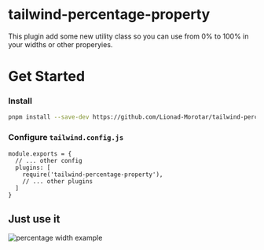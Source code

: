 # tailwind-percentage-property

This plugin add some new utility class so you can use from 0% to 100% in your widths or other properyies.

# Get Started

### Install

```bash
pnpm install --save-dev https://github.com/Lionad-Morotar/tailwind-percentage-property
```

### Configure `tailwind.config.js`

```
module.exports = {
  // ... other config
  plugins: [
    require('tailwind-percentage-property'),
    // ... other plugins
  ]
}
```

## Just use it

![percentage width example](https://i.imgur.com/isk1mSs.png)

